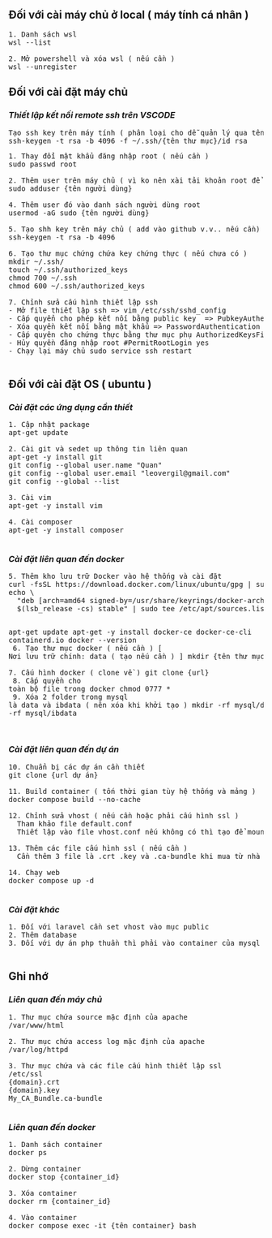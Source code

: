 <h2>Đối với cài máy chủ ở local ( máy tính cá nhân )</h2>
<pre>
1. Danh sách wsl
wsl --list<br>
2. Mở powershell và xóa wsl ( nếu cần )
wsl --unregister <Tên wsl>
</pre>

<h2>Đối với cài đặt máy chủ</h2>
<h3><i>Thiết lập kết nối remote ssh trên VSCODE</i></h3>

<pre>
Tạo ssh key trên máy tính ( phân loại cho dễ quản lý qua tên thư mục )
ssh-keygen -t rsa -b 4096 -f ~/.ssh/{tên thư mục}/id_rsa
</pre>
<pre>
1. Thay đổi mật khẩu đăng nhập root ( nếu cần )
sudo passwd root<br>
2. Thêm user trên máy chủ ( vì ko nên xài tải khoản root để bảo mật )
sudo adduser {tên người dùng}<br>
4. Thêm user đó vào danh sách người dùng root
usermod -aG sudo {tên người dùng}<br>
5. Tạo shh key trên máy chủ ( add vào github v.v.. nếu cần)
ssh-keygen -t rsa -b 4096<br>
6. Tạo thư mục chứng chứa key chứng thực ( nếu chưa có )
mkdir ~/.ssh/
touch ~/.ssh/authorized_keys
chmod 700 ~/.ssh
chmod 600 ~/.ssh/authorized_keys<br>
7. Chỉnh sửa cấu hình thiết lập ssh
- Mở file thiết lập ssh => vim /etc/ssh/sshd_config
- Cấp quyển cho phép kết nối bằng public key  => PubkeyAuthentication yes
- Xóa quyền kết nối bằng mật khẩu => PasswordAuthentication no
- Cấp quyên cho chứng thực bằng thư mục phụ AuthorizedKeysFile      .ssh/authorized_keys .ssh/authorized_keys2
- Hủy quyền đăng nhập root #PermitRootLogin yes
- Chạy lại máy chủ sudo service ssh restart<br>
</pre>

<h2>Đối với cài đặt OS ( ubuntu )</h2>
<h3><i>Cài đặt các ứng dụng cần thiết</i></h3>
<pre>
1. Cập nhật package
apt-get update<br>
2. Cài git và sedet up thông tin liên quan
apt-get -y install git
git config --global user.name "Quan"
git config --global user.email "leovergil@gmail.com"
git config --global --list<br>
3. Cài vim
apt-get -y install vim<br>
4. Cài composer
apt-get -y install composer<br>
</pre>

<h3><i>Cài đặt liên quan đến docker</i></h3>
<pre>
5. Thêm kho lưu trữ Docker vào hệ thống và cài đặt
curl -fsSL https://download.docker.com/linux/ubuntu/gpg | sudo gpg --dearmor -o /usr/share/keyrings/docker-archive-keyring.gpg
echo \
  "deb [arch=amd64 signed-by=/usr/share/keyrings/docker-archive-keyring.gpg] https://download.docker.com/linux/ubuntu \
  $(lsb_release -cs) stable" | sudo tee /etc/apt/sources.list.d/docker.list > /dev/null  

apt-get update
apt-get -y install docker-ce docker-ce-cli containerd.io
docker --version<br>
6. Tạo thư mục docker ( nếu cần ) [ Nơi lưu trữ chính: data ( tạo nếu cần ) ]
mkdir {tên thư mục docker}<br>
7. Cấu hình docker ( clone về )
git clone {url}<br>
8. Cấp quyền cho toàn bộ file trong docker
chmod 0777 *<br>
9. Xóa 2 folder trong mysql là data và ibdata ( nên xóa khi khởi tạo )
mkdir -rf mysql/data
mkdir -rf mysql/ibdata<br>
</pre>

<h3><i>Cài đặt liên quan đến dự án</i></h3>
<pre>
10. Chuẩn bị các dự án cần thiết
git clone {url dự án}<br>
11. Build container ( tốn thời gian tùy hệ thống và mảng )
docker compose build --no-cache<br>
12. Chỉnh sửa vhost ( nếu cần hoặc phải cấu hình ssl )
  Tham khảo file default.conf
  Thiết lập vào file vhost.conf nếu không có thì tạo để mount vào VM<br>
13. Thêm các file cấu hình ssl ( nếu cần )
  Cần thêm 3 file là .crt .key và .ca-bundle khi mua từ nhà cung cấp</br>
14. Chạy web
docker compose up -d<br>
</pre>

<h3><i>Cài đặt khác</i></h3>
<pre>
1. Đối với laravel cần set vhost vào mục public
2. Thêm database
3. Đối với dự án php thuần thì phải vào container của mysql import db thì mới chạy dc<br>
</pre>

<h2>Ghi nhớ</h2>
<h3><i>Liên quan đến máy chủ</i></h3>
<pre>
1. Thư mục chứa source mặc định của apache
/var/www/html<br>
2. Thư mục chứa access log mặc định của apache
/var/log/httpd<br>
3. Thư mục chứa và các file cấu hình thiết lập ssl
/etc/ssl
{domain}.crt
{domain}.key
My_CA_Bundle.ca-bundle<br>
</pre>

<h3><i>Liên quan đến docker</i></h3>
<pre>
1. Danh sách container
docker ps<br>
2. Dừng container
docker stop {container_id}<br>
3. Xóa container
docker rm {container_id}<br>
4. Vào container
docker compose exec -it {tên container} bash<br>
</pre>
